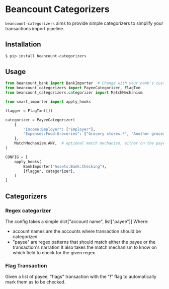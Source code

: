 # Beancount Categorizers

`beancount-categorizers` aims to provide simple categorizers to simplify your
transactions import pipeline.

## Installation

```sh
$ pip install beancount-categorizers
```

## Usage

```python
from beancount_bank import BankImporter  # Change with your bank's custom importer
from beancount_categorizers import PayeeCategorizer, FlagTxn
from beancount_categorizers.categorizer import MatchMechanism

from smart_importer import apply_hooks

flagger = FlagTxn([])

categorizer = PayeeCategorizer(
    {
        "Income:Employer": ["Employer"],
        "Expenses:Food:Groceries": ["Grocery stores.*", "Another grocery store"],
    },
    MatchMechanism.ANY,  # optional match mechanism, either on the payee, the narration or both
)

CONFIG = [
    apply_hooks(
        BankImporter("Assets:Bank:Checking"),
        [flagger, categorizer],
    )
]
```

## Categorizers

### Regex categorizer

The config takes a simple dict["account name", list["payee"]]
Where:
- account names are the accounts where transaction should be categorized
- "payee" are regex patterns that should match either the payee or the transaction's narration
It also takes the match mechanism to know on which field to check for the given regex

### Flag Transaction

Given a list of payee, "flags" transaction with the "!" flag to automatically mark them as to be checked.
